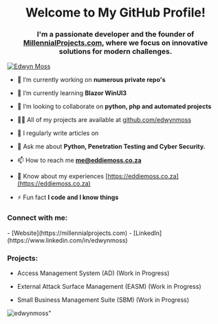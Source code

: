 <h1 align="center">Welcome to My GitHub Profile!</h1>
<h3 align="center">I'm a passionate developer and the founder of <a href="https://millennialprojects.com">MillennialProjects.com</a>, where we focus on innovative solutions for modern challenges.</h3>

<p align="left"> <a href="https://github.com/ryo-ma/github-profile-trophy"><img src="https://github-profile-trophy.vercel.app/?username=edwynmoss" alt="Edwyn Moss" /></a> </p>

- 🔭 I’m currently working on **numerous private repo's**

- 🌱 I’m currently learning **Blazor WinUI3**

- 👯 I’m looking to collaborate on **python, php and automated projects**

- 👨‍💻 All of my projects are available at [github.com/edwynmoss](github.com/edwynmoss)

- 📝 I regularly write articles on [<In Development>](<In Development>)

- 💬 Ask me about **Python, Penetration Testing and Cyber Security.**

- 📫 How to reach me **me@eddiemoss.co.za**

- 📄 Know about my experiences [https://eddiemoss.co.za](https://eddiemoss.co.za)

- ⚡ Fun fact **I code and I know things**

<h3 align="left">Connect with me:</h3>
<p align="left">
- [Website](https://millennialprojects.com)
- [LinkedIn](https://www.linkedin.com/in/edwynmoss)
</p>

<h3 align="left">Projects:</h3>
<p align="left">
  
- Access Management System (AD) (Work in Progress)
  
- External Attack Surface Management (EASM) (Work in Progress)
   
- Small Business Management Suite (SBM) (Work in Progress)
</p>


<p><img align="center" src="https://github-readme-streak-stats.herokuapp.com/?user=edwynmoss&" alt=edwynmoss" /></p>
